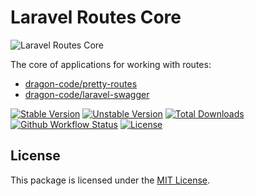 # Laravel Routes Core

<img src="https://preview.dragon-code.pro/TheDragonCode/routes-core.svg?brand=laravel" alt="Laravel Routes Core"/>

The core of applications for working with routes:

* [dragon-code/pretty-routes](https://github.com/TheDragonCode/pretty-routes)
* [dragon-code/laravel-swagger](https://github.com/TheDragonCode/laravel-swagger)

[![Stable Version][badge_stable]][link_packagist]
[![Unstable Version][badge_unstable]][link_packagist]
[![Total Downloads][badge_downloads]][link_packagist]
[![Github Workflow Status][badge_build]][link_build]
[![License][badge_license]][link_license]


## License

This package is licensed under the [MIT License](LICENSE).


[badge_build]:      https://img.shields.io/github/workflow/status/TheDragonCode/laravel-routes-core/phpunit?style=flat-square

[badge_downloads]:  https://img.shields.io/packagist/dt/dragon-code/laravel-routes-core.svg?style=flat-square

[badge_license]:    https://img.shields.io/packagist/l/dragon-code/laravel-routes-core.svg?style=flat-square

[badge_stable]:     https://img.shields.io/github/v/release/TheDragonCode/laravel-routes-core?label=stable&style=flat-square

[badge_unstable]:   https://img.shields.io/badge/unstable-dev--master-orange?style=flat-square

[link_build]:       https://github.com/TheDragonCode/laravel-routes-core/actions

[link_license]:     LICENSE

[link_packagist]:   https://packagist.org/packages/dragon-code/laravel-routes-core
